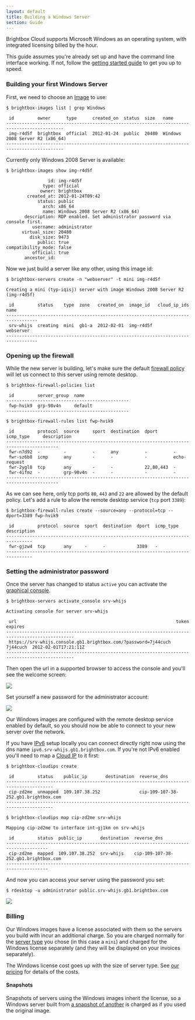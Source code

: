 ```yaml
---
layout: default
title: Building a Windows Server
section: Guide
---
```


Brightbox Cloud supports Microsoft Windows as an operating system,
with integrated licensing billed by the hour.

This guide assumes you're already set up and have the command line
interface working. If not, follow the
[getting started guide](/guides/cli/getting-started/) to get you up to
speed.

### Building your first Windows Server

First, we need to choose an [Image](/reference/server-images/) to use:

    $ brightbox-images list | grep Windows

     id         owner      type      created_on  status  size   name                           
    --------------------------------------------------------------------------------------------
     img-r4d5f  brightbox  official  2012-01-24  public  20480  Windows 2008 Server R2 (x86_64)
    --------------------------------------------------------------------------------------------

Currently only Windows 2008 Server is available:

    $ brightbox-images show img-r4d5f
    
                    id: img-r4d5f
                  type: official
                 owner: brightbox
            created_at: 2012-01-24T09:42
                status: public
                  arch: x86_64
                  name: Windows 2008 Server R2 (x86_64)
           description: RDP enabled. Set administrator password via console first.
              username: administrator
          virtual_size: 20480
             disk_size: 9473
                public: true
    compatibility_mode: false
              official: true
           ancestor_id: 

Now we just build a server like any other, using this image id:

    $ brightbox-servers create -n "webserver" -t mini img-r4d5f
    
    Creating a mini (typ-iqisj) server with image Windows 2008 Server R2 (img-r4d5f)
    
     id         status    type  zone   created_on  image_id   cloud_ip_ids  name     
    ----------------------------------------------------------------------------------
     srv-whijs  creating  mini  gb1-a  2012-02-01  img-r4d5f                webserver
    ----------------------------------------------------------------------------------


### Opening up the firewall

While the new server is building, let's make sure the default
[firewall policy](/reference/firewall/) will let us connect to this
server using remote desktop.

    $ brightbox-firewall-policies list
    
     id         server_group  name                
    -----------------------------------------------
     fwp-hvik9  grp-98v4n     default             
    -----------------------------------------------

    $ brightbox-firewall-rules list fwp-hvik9
    
     id         protocol  source     sport  destination  dport      icmp_type     description
    ------------------------------------------------------------------------------------------
     fwr-n7d92  -         -          -      any          -          -                        
     fwr-sz6b8  icmp      any        -      -            -          echo-request             
     fwr-2ygl8  tcp       any        -      -            22,80,443  -                        
     fwr-4ifmz  -         grp-98v4n  -      -            -          -                        
    ------------------------------------------------------------------------------------------

As we can see here, only tcp ports `80`, `443` and `22` are allowed by
the default policy. Let's add a rule to allow the remote desktop
service (`tcp` port `3389`):

    $ brightbox-firewall-rules create --source=any --protocol=tcp --dport=3389 fwp-hvik9
    
     id         protocol  source  sport  destination  dport  icmp_type  description
    --------------------------------------------------------------------------------
     fwr-gjzw4  tcp       any     -      -            3389   -                     
    --------------------------------------------------------------------------------

### Setting the administrator password

Once the server has changed to status `active` you can activate the
[graphical console](/guides/cli/graphical-console/).

    $ brightbox-servers activate_console srv-whijs
    
    Activating console for server srv-whijs
    
     url                                                             token     expires             
    ------------------------------------------------------------------------------------------------
     https://srv-whijs.console.gb1.brightbox.com/?password=7j44cuch  7j44cuch  2012-02-01T17:21:11Z
    ------------------------------------------------------------------------------------------------

Then open the url in a supported browser to access the console and
you'll see the welcome screen:

![](/images/windows-welcome-screen.png)

Set yourself a new password for the administrator account:

![](/images/windows-set-password.png)

Our Windows images are configured with the remote desktop service
enabled by default, so you should now be able to connect to your new
server over the network.

If you have [IPv6](http://brightbox.com/blog/2012/01/11/ipv6-servers/)
setup locally you can connect directly right now using the dns name
`ipv6.srv-whijs.gb1.brightbox.com`.  If you're not IPv6 enabled you'll
need to map a [Cloud IP](/reference/cloud-ips/) to it first:

    $ brightbox-cloudips create
    
     id         status    public_ip       destination  reverse_dns                         
    ----------------------------------------------------------------------------------------
     cip-zd2me  unmapped  109.107.38.252               cip-109-107-38-252.gb1.brightbox.com
    ----------------------------------------------------------------------------------------
    
    $ brightbox-cloudips map cip-zd2me srv-whijs
    
    Mapping cip-zd2me to interface int-gj1km on srv-whijs
    
     id         status  public_ip       destination  reverse_dns                         
    --------------------------------------------------------------------------------------
     cip-zd2me  mapped  109.107.38.252  srv-whijs    cip-109-107-38-252.gb1.brightbox.com
    --------------------------------------------------------------------------------------

And now you can access your server using the password you set:

    $ rdesktop -u administrator public.srv-whijs.gb1.brightbox.com

![](/images/windows-ie9.png)

### Billing

Our Windows images have a license associated with them so the servers
you build with incur an additional charge. So you are charged normally
for the [server type](/reference/glossary/#server_type) you chose (in
this case a `mini`) and charged for the Windows license separately
(and they will be displayed on your invoices separately).

The Windows license cost goes up with the size of server type. See
[our pricing](http://brightbox.com/pricing/#windows) for details of
the costs.

#### Snapshots

Snapshots of servers using the Windows images inherit the license, so
a Windows server built from
[a snapshot of another](/guides/cli/create-a-snapshot/) is charged as
if you used the original image.
